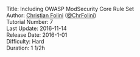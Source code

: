 Title: Including OWASP ModSecurity Core Rule Set  
Author: <a href="mailto:christian.folini@netnea.com">Christian Folini</a> (<a href="https://twitter.com/ChrFolini">@ChrFolini</a>)  
Tutorial Number: 7  
Last Update: 2016-11-14  
Release Date: 2016-1-01  
Difficulty: Hard  
Duration: 1 1/2h  
